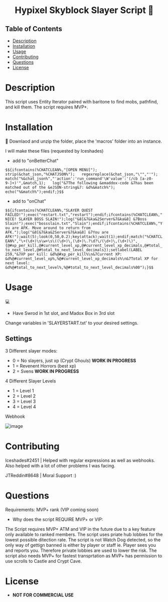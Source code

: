<h1 align="center">Hypixel Skyblock Slayer Script 👋</h1>
 
 
## Table of Contents
- [Description](#description)
- [Installation](#installation)
- [Usage](#usage)
- [Contributing](#contributing)
- [Questions](#questions) 
- [License](#license)
 
# Description
This script uses Entity Iterator paired with baritone to find mobs, pathfind, and kill them. The script requires MVP+.
# Installation
💾 
Downlaod and unzip the folder, place the 'macros' folder into an instance.

I will make these files (requested by Iceshades)
- add to "onBetterChat"

```$${ifcontains(%CHATCLEAN%,"[OPEN MENU]");   strip(&chat_json,"%CHATJSON%");   regexreplace(&chat_json,"\"","'");           match("%&chat_json%","'action':'run_command'\W'value':'(/cb [a-z0-9-]+)'",&match,1);   log("&7The following &emaddox-code &7has been matched out of the &eJSON-string&7: &d%&match%");   echo("%&match%");endif;}$$```

- add to "onChat" 

```$${ifcontains(%CHATCLEAN%,"SLAYER QUEST FAILED!");exec("restart.txt","restart");endif;ifcontains(%CHATCLEAN%,"NICE! SLAYER BOSS SLAIN!");log("&8[&7&ka&2Server&7&ka&8] &7Boss Slain!");exec("bossslain.txt","Slain");endif;ifcontains(%CHATCLEAN%,"You are AFK. Move around to return from AFK.");log("&8[&7&ka&2Server&7&ka&8] &7You are AFK!");wait(5);look(0,50,0.2);key(attack);wait(1);endif;match("%CHATCLEAN%","\+(\d+)\s\w+\s\((\d+)\,(\d+)\.?\d?\/(\d+)\,(\d+)\)",{@#xp_per_kill,@#current_level_xp,@#current_level_xp_decimals,@#total_to_next_level,@#total_to_next_level_decimals});setlabel(LABEL 259,"&7XP per kill: &d%@#xp_per_kill%\n&7Current XP: &d%@#current_level_xp%,%@#current_level_xp_decimals%\n&7Total XP for next level: &d%@#total_to_next_level%,%@#total_to_next_level_decimals%00");}$$```

# Usage
💻  

- Have Swrod in 1st slot, and Madox Box in 3rd slot

Change variables in 'SLAYERSTART.txt' to your desired settings.
## Settings

3 Different slayer modes: 
- 0 = No slayers, just xp (Crypt Ghouls) **WORK IN PROGRESS**
- 1 = Revenent Horrors (best xp)
- 2 = Svens **WORK IN PROGRESS**

4 Different Slayer Levels
- 1 = Level 1
- 2 = Level 2 
- 3 = Level 3
- 4 = Level 4

Webhook

![image](https://cdn.discordapp.com/attachments/784920430946287627/807032252798074890/webhookimage.PNG)

# Contributing
Iceshades#2451 | Helped with regular expressions as well as webhooks. Also helped with a lot of other problems I was facing.

JTReddin#8648 | Moral Support :)

# Questions

Requirements: MVP+ rank (VIP coming soon)
- Why does the script REQUIRE MVP+ or VIP:

The Script requires MVP+ ATM and VIP in the future due to a key feature only available to ranked members. The script uses priate hub lobbies for the lowest possible ditection rate. The script is not Watch Dog detected, so the only way of gettign banned is either by player or staff ie. Player sees you and reports you. Therefore private lobbies are used to lower the risk. The script also needs MVP+ for fastest transprtation as MVP+ has permission to use scrolls to Castle and Crypt Cave.

# License

- **NOT FOR COMMERCIAL USE**
